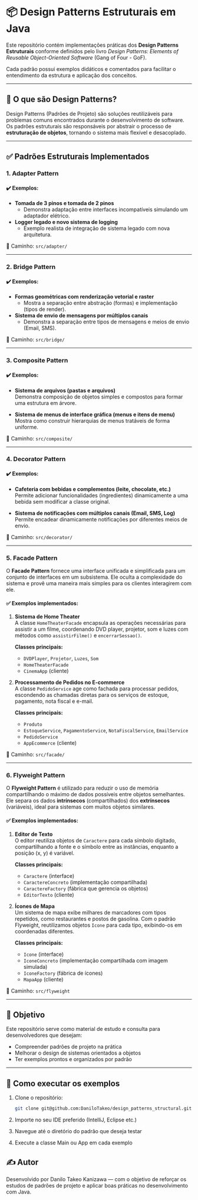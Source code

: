 # 📦 Design Patterns Estruturais em Java

Este repositório contém implementações práticas dos **Design Patterns Estruturais** conforme definidos pelo livro *Design Patterns: Elements of Reusable Object-Oriented Software* (Gang of Four - GoF).

Cada padrão possui exemplos didáticos e comentados para facilitar o entendimento da estrutura e aplicação dos conceitos.

---

## 🧠 O que são Design Patterns?

Design Patterns (Padrões de Projeto) são soluções reutilizáveis para problemas comuns encontrados durante o desenvolvimento de software. Os padrões estruturais são responsáveis por abstrair o processo de **estruturação de objetos**, tornando o sistema mais flexível e desacoplado.

---

## ✅ Padrões Estruturais Implementados

### 1. Adapter Pattern

#### ✔️ Exemplos:

- **Tomada de 3 pinos e tomada de 2 pinos**
  - Demonstra adaptação entre interfaces incompatíveis simulando um adaptador elétrico.
- **Logger legado e novo sistema de logging**
  - Exemplo realista de integração de sistema legado com nova arquitetura.

📁 Caminho: `src/adapter/`

---

### 2. Bridge Pattern

#### ✔️ Exemplos:

- **Formas geométricas com renderização vetorial e raster**
  - Mostra a separação entre abstração (formas) e implementação (tipos de render).
- **Sistema de envio de mensagens por múltiplos canais**
  - Demonstra a separação entre tipos de mensagens e meios de envio (Email, SMS).

📁 Caminho: `src/bridge/`

---

### 3. Composite Pattern

#### ✔️ Exemplos:

- **Sistema de arquivos (pastas e arquivos)**  
  Demonstra composição de objetos simples e compostos para formar uma estrutura em árvore.

- **Sistema de menus de interface gráfica (menus e itens de menu)**  
  Mostra como construir hierarquias de menus tratáveis de forma uniforme.

📁 Caminho: `src/composite/`

---

### 4. Decorator Pattern

#### ✔️ Exemplos:

- **Cafeteria com bebidas e complementos (leite, chocolate, etc.)**  
  Permite adicionar funcionalidades (ingredientes) dinamicamente a uma bebida sem modificar a classe original.

- **Sistema de notificações com múltiplos canais (Email, SMS, Log)**  
  Permite encadear dinamicamente notificações por diferentes meios de envio.

📁 Caminho: `src/decorator/`

---

### 5. Facade Pattern

O **Facade Pattern** fornece uma interface unificada e simplificada para um conjunto de interfaces em um subsistema. Ele oculta a complexidade do sistema e provê uma maneira mais simples para os clientes interagirem com ele.

#### ✅ Exemplos implementados:

1. **Sistema de Home Theater**  
   A classe `HomeTheaterFacade` encapsula as operações necessárias para assistir a um filme, coordenando DVD player, projetor, som e luzes com métodos como `assistirFilme()` e `encerrarSessao()`.

   **Classes principais:**
   - `DVDPlayer`, `Projetor`, `Luzes`, `Som`
   - `HomeTheaterFacade`
   - `CinemaApp` (cliente)

2. **Processamento de Pedidos no E-commerce**  
   A classe `PedidoService` age como fachada para processar pedidos, escondendo as chamadas diretas para os serviços de estoque, pagamento, nota fiscal e e-mail.

   **Classes principais:**
   - `Produto`
   - `EstoqueService`, `PagamentoService`, `NotaFiscalService`, `EmailService`
   - `PedidoService`
   - `AppEcommerce` (cliente)

📁 Caminho: `src/facade/`

---

### 6. Flyweight Pattern

O **Flyweight Pattern** é utilizado para reduzir o uso de memória compartilhando o máximo de dados possíveis entre objetos semelhantes. Ele separa os dados **intrínsecos** (compartilhados) dos **extrínsecos** (variáveis), ideal para sistemas com muitos objetos similares.

#### ✅ Exemplos implementados:

1. **Editor de Texto**  
   O editor reutiliza objetos de `Caractere` para cada símbolo digitado, compartilhando a fonte e o símbolo entre as instâncias, enquanto a posição (x, y) é variável.

   **Classes principais:**
   - `Caractere` (interface)
   - `CaractereConcreto` (implementação compartilhada)
   - `CaractereFactory` (fábrica que gerencia os objetos)
   - `EditorTexto` (cliente)

2. **Ícones de Mapa**  
   Um sistema de mapa exibe milhares de marcadores com tipos repetidos, como restaurantes e postos de gasolina. Com o padrão Flyweight, reutilizamos objetos `Icone` para cada tipo, exibindo-os em coordenadas diferentes.

   **Classes principais:**
   - `Icone` (interface)
   - `IconeConcreto` (implementação compartilhada com imagem simulada)
   - `IconeFactory` (fábrica de ícones)
   - `MapaApp` (cliente)

📁 Caminho: `src/flyweight`

---

## 📌 Objetivo

Este repositório serve como material de estudo e consulta para desenvolvedores que desejam:

- Compreender padrões de projeto na prática
- Melhorar o design de sistemas orientados a objetos
- Ter exemplos prontos e organizados por padrão

---

## 🚀 Como executar os exemplos

1. Clone o repositório:
   ```bash
   git clone git@github.com:DaniloTakeo/design_patterns_structural.git
2. Importe no seu IDE preferido (IntelliJ, Eclipse etc.)

3. Navegue até o diretório do padrão que deseja testar

4. Execute a classe Main ou App em cada exemplo

## ✍️ Autor
Desenvolvido por Danilo Takeo Kanizawa — com o objetivo de reforçar os estudos de padrões de projeto e aplicar boas práticas no desenvolvimento com Java.
